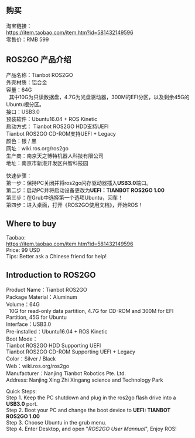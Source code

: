 ## 购买
淘宝链接：  
https://item.taobao.com/item.htm?id=581432149596  
零售价：RMB 599  

## ROS2GO 产品介绍  

产品名称：Tianbot ROS2GO  
外壳材质：铝合金  
容量：64G  
&nbsp;&nbsp;其中10G为只读数据盘，4.7G为光盘驱动器，300M的EFI分区，以及剩余45G的Ubuntu根分区。  
接口：USB3.0  
预装软件：Ubuntu16.04 + ROS Kinetic  
启动方式：  Tianbot ROS2GO HDD支持UEFI  
 Tianbot ROS2GO CD-ROM支持UEFI + Legacy  
颜色：银 / 黑  
网址：wiki.ros.org/ros2go  
生产商：南京天之博特机器人科技有限公司  
地址：南京市新港开发区兴智科技园  
  
快速步骤：  
第一步：保持PC关闭并将ros2go闪存驱动器插入**USB3.0**端口。  
第二步：启动PC并将启动设备更改为**UEFI：TIANBOT ROS2GO 1.00**  
第三步：在Grub中选择第一个选项Ubuntu，回车！  
第四步：进入桌面，打开《ROS2GO使用文档》，开始ROS！  


## Where to buy  
Taobao:  
https://item.taobao.com/item.htm?id=581432149596  
Price: 99 USD  
Tips: Better ask a Chinese friend for help!  


## Introduction to ROS2GO  

Product Name：Tianbot ROS2GO  
Package Material：Aluminum  
Volume：64G  
&nbsp;&nbsp;10G for read-only data partition, 4.7G for CD-ROM and 300M for EFI Partition, 45G for Ubuntu  
Interface：USB3.0  
Pre-installed：Ubuntu16.04 + ROS Kinetic  
Boot Mode：  
Tianbot ROS2GO HDD Supporting UEFI   
 Tianbot ROS2GO CD-ROM Supporting UEFI + Legacy  
Color：Silver / Black  
Web：wiki.ros.org/ros2go  
Manufacturer：Nanjing Tianbot Robotics Pte. Ltd.  
Address: Nanjing Xing Zhi Xingang science and Technology Park    
  
Quick Steps:  
Step 1. Keep the PC shutdown and plug in the ros2go flash drive into a **USB3.0** port.   
Step 2. Boot your PC and change the boot device to **UEFI: TIANBOT ROS2GO 1.00**  
Step 3. Choose Ubuntu in the grub menu.  
Step 4. Enter Desktop, and open "*ROS2GO User Mannual*", Enjoy ROS!  

